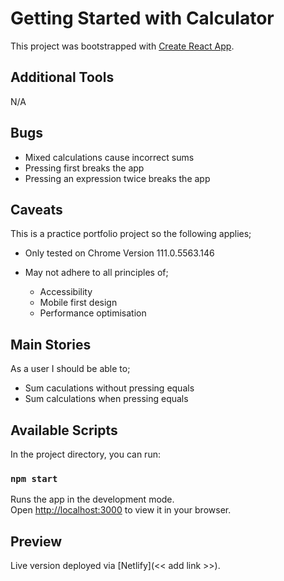 # Getting Started with Calculator

This project was bootstrapped with [Create React App](https://github.com/facebook/create-react-app).

## Additional Tools

N/A

## Bugs

- Mixed calculations cause incorrect sums
- Pressing first breaks the app
- Pressing an expression twice breaks the app

## Caveats

This is a practice portfolio project so the following applies;

- Only tested on Chrome Version 111.0.5563.146
- May not adhere to all principles of;

  - Accessibility 
  - Mobile first design
  - Performance optimisation

## Main Stories

As a user I should be able to;

- Sum caculations without pressing equals
- Sum calculations when pressing equals

## Available Scripts

In the project directory, you can run:

### `npm start`

Runs the app in the development mode.\
Open [http://localhost:3000](http://localhost:3000) to view it in your browser.

## Preview

Live version deployed via [Netlify](<< add link >>).
